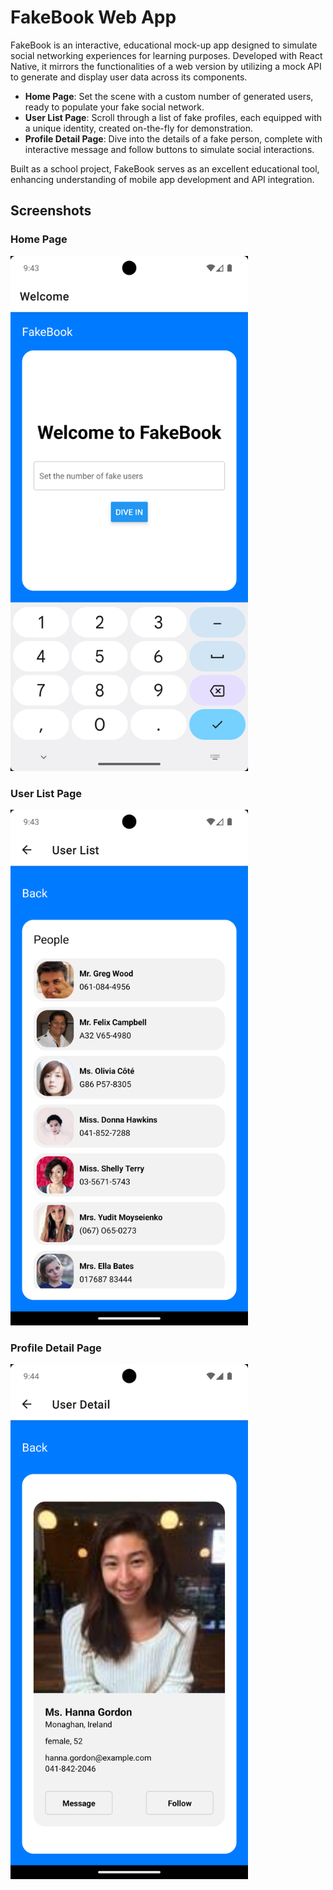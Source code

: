 # FakeBook Web App

FakeBook is an interactive, educational mock-up app designed to simulate social networking experiences for learning purposes. Developed with React Native, it mirrors the functionalities of a web version by utilizing a mock API to generate and display user data across its components.

- **Home Page**: Set the scene with a custom number of generated users, ready to populate your fake social network.
- **User List Page**: Scroll through a list of fake profiles, each equipped with a unique identity, created on-the-fly for demonstration.
- **Profile Detail Page**: Dive into the details of a fake person, complete with interactive message and follow buttons to simulate social interactions.

Built as a school project, FakeBook serves as an excellent educational tool, enhancing understanding of mobile app development and API integration.

## Screenshots

### Home Page
<img src="Screen1.png" alt="Home Page" width="380"/>

### User List Page
<img src="Screen2.png" alt="User List Page" width="380"/>

### Profile Detail Page
<img src="Screen3.png" alt="Profile Detail Page" width="380"/>